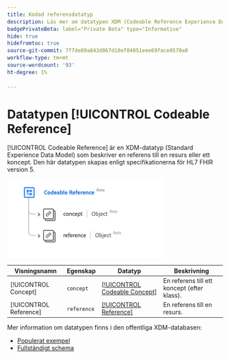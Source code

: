 ```yaml
---
title: Kodad referensdatatyp
description: Läs mer om datatypen XDM (Codeable Reference Experience Data Model).
badgePrivateBeta: label="Private Beta" type="Informative"
hide: true
hidefromtoc: true
source-git-commit: 7f7de89a843d867d18ef84051eee69face0570a0
workflow-type: tm+mt
source-wordcount: '93'
ht-degree: 1%

---
```


# Datatypen [!UICONTROL Codeable Reference]

[!UICONTROL Codeable Reference] är en XDM-datatyp (Standard Experience Data Model) som beskriver en referens till en resurs eller ett koncept. Den här datatypen skapas enligt specifikationerna för HL7 FHIR version 5.

![Datatypsstruktur för kodningsbar referens](../../images/data-types/healthcare/codeable-reference.png)

| Visningsnamn | Egenskap | Datatyp | Beskrivning |
| --- | --- | --- | --- |
| [!UICONTROL Concept] | `concept` | [[!UICONTROL Codeable Concept]](../healthcare/codeable-concept.md) | En referens till ett koncept (efter klass). |
| [!UICONTROL Reference] | `reference` | [[!UICONTROL Reference]](../healthcare/reference.md) | En referens till en resurs. |

Mer information om datatypen finns i den offentliga XDM-databasen:

* [Populerat exempel](https://github.com/adobe/xdm/blob/master/extensions/industry/healthcare/fhir/datatypes/codeablereference.example.1.json)
* [Fullständigt schema](https://github.com/adobe/xdm/blob/master/extensions/industry/healthcare/fhir/datatypes/codeablereference.schema.json)
